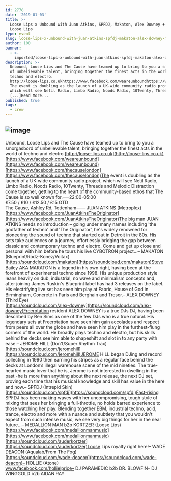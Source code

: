 ```yaml
---
id: 2778
date: '2019-01-03'
title: >-
  Loose Lips x Unbound with Juan Atkins, SPFDJ, Makaton, Alex Downey + more... -
  Loose Lips
type: event
slug: loose-lips-x-unbound-with-juan-atkins-spfdj-makaton-alex-downey-more
author: 100
banner:
  - >-
    imported/loose-lips-x-unbound-with-juan-atkins-spfdj-makaton-alex-downey-more/image2778.jpeg
description: >-
  Unbound, Loose Lips and The Cause have teamed up to bring to you a smorgasbord
  of unbelievable talent, bringing together the finest acts in the world of
  techno and electro.
  http://loose-lips.co.ukhttps://www.facebook.com/weareunboundhttps://www.facebook.com/thecauselondon
  The event is doubling as the launch of a UK-wide community radio project,
  which will see Netil Radio, Limbo Radio, Noods Radio, 10Twenty, Threads
  [...]Read More...
published: true
tags:
  - crew
---
```

![image](../imported/loose-lips-x-unbound-with-juan-atkins-spfdj-makaton-alex-downey-more/image2778.jpeg)
---
Unbound, Loose Lips and The Cause have teamed up to bring to you a smorgasbord of unbelievable talent, bringing together the finest acts in the world of techno and electro.[http://loose-lips.co.uk](http://loose-lips.co.uk)  
[https://www.facebook.com/weareunbound](https://www.facebook.com/weareunbound)  
[https://www.facebook.com/thecauselondon](https://www.facebook.com/thecauselondon)The event is doubling as the launch of a UK-wide community radio project, which will see Netil Radio, Limbo Radio, Noods Radio, 10Twenty, Threads and Melodic Distraction come together, getting to the heart of the community-based ethos that The Cause is so well known for.—–22:00-05:00  
£7.50 / £10 / £12.50 / £15 OTD  
The Cause, Ashley Rd, Tottenham—–– JUAN ATKINS (Metroplex)  
[https://www.facebook.com/JuanAtkinsTheOriginator](https://www.facebook.com/JuanAtkinsTheOriginator)The big man JUAN ATKINS needs no introduction – going under many names including 'the godfather of techno' and 'The Originator', he's widely renowned for pioneering the sound of techno that started out in Detroit in the 80s. His sets take audiences on a journey, effortlessly bridging the gap between classic and contemporary techno and electro. Come and get up close and personal with him before he tours his live CYBOTRON project…– MAKATON (Blueprint/Rodz-Konez/Voitax)  
[https://soundcloud.com/makaton](https://soundcloud.com/makaton)Steve Bailey AKA MAKATON is a legend in his own right, having been at the forefront of experimental techno since 1998. His unique production style leans heavily on dub, industrial, no wave and minimalism concepts and, after joining James Ruskin's Blueprint label has had 3 releases on the label. His electrifying live set has seen him play at Fabric, House of God in Birmingham, Concrete in Paris and Berghain and Tresor.– ALEX DOWNEY (Third Eye)  
[https://soundcloud.com/alex-downey](https://soundcloud.com/alex-downey)Freerotation resident ALEX DOWNEY is a true DJs DJ, having been described by Ben Sims as one of the few DJs who is a true natural. His legendary sets at Freerotation have seen him gain accolades and respect from peers all over the globe and have seen him play in the furthest-flung corners of the world. He broadly plays techno and electro, but his skills behind the decks see him able to shapeshift and slot in to any party with ease.– JEROME HILL (Don't/Super Rhythm Trax)  
[https://soundcloud.com/jeromehill](https://soundcloud.com/jeromehill)JEROME HILL began DJing and record collecting in 1990 then earning his stripes as a regular face behind the decks at London’s illegal warehouse scene of the mid nineties. The true-hearted music lover that he is, Jerome is not interested in dwelling in the past -he is more than anything about the next release, the next DJ set, proving each time that his musical knowledge and skill has value in the here and now.– SPFDJ (Intrepid Skin)  
[https://soundcloud.com/spfdj](https://soundcloud.com/spfdj)Fast-rising SPFDJ has been making waves with her uncompromising, tough style of mixing that sees her bringing a full-throttle, no holds barred experience to those watching her play. Blending together EBM, industrial techno, acid, trance, electro and more with a nuance and subtlety that you wouldn't expect from such intense music, we see very big things for her in the near future…– MEDALLION MAN b2b KORTZER (Loose Lips)  
[https://www.facebook.com/medallionmanmusic](https://www.facebook.com/medallionmanmusic)  
[https://soundcloud.com/auderkortzer](https://soundcloud.com/auderkortzer)Loose Lips royalty right here!– WADE DEACON (Aqualab/From The Fog)  
[https://soundcloud.com/wade-deacon](https://soundcloud.com/wade-deacon)– HOLLIE (Atone)  
www.facebook.com/hollielprice– DJ PARAMEDIC b2b DR. BLOWFIN– DJ WINGGOLD b2b AIDAN RAY